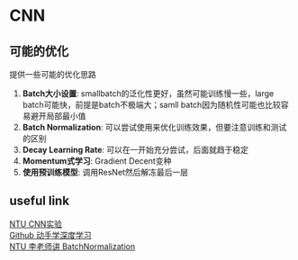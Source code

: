 # CNN #

## 可能的优化 ##
提供一些可能的优化思路
1. **Batch大小设置**: smallbatch的泛化性更好，虽然可能训练慢一些，large batch可能快，前提是batch不极端大；samll batch因为随机性可能也比较容易避开局部最小值  
2. **Batch Normalization**: 可以尝试使用来优化训练效果，但要注意训练和测试的区别   
3. **Decay Learning Rate**: 可以在一开始充分尝试，后面就趋于稳定
4. **Momentum式学习**: Gradient Decent变种
5. **使用预训练模型**: 调用ResNet然后解冻最后一层

## useful link ##

[NTU CNN实验](https://colab.research.google.com/drive/15A_8ilH-6-T3HOmSFrKbjDinBJl-s-16#scrollTo=zbVkfIFhVaVO)    
[Github 动手学深度学习](https://github.com/d2l-ai/d2l-zh)  
[NTU 李老师讲 BatchNormalization](https://www.youtube.com/watch?v=BABPWOkSbLE&list=PLJV_el3uVTsMhtt7_Y6sgTHGHp1Vb2P2J&index=8)    